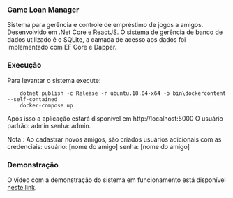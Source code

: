 ﻿### Game Loan Manager

Sistema para gerência e controle de empréstimo de jogos a amigos. Desenvolvido em .Net Core e ReactJS. O sistema de gerência de banco de dados utilizado é o SQLite, a camada de acesso aos dados foi implementado com EF Core e Dapper.

### Execução
Para levantar o sistema execute:

		
		dotnet publish -c Release -r ubuntu.18.04-x64 -o bin\dockercontent --self-contained
		docker-compose up

Após isso a aplicação estará disponível em http://localhost:5000
O usuário padrão: admin  senha: admin.

Nota.: Ao cadastrar novos amigos, são criados usuários adicionais com as credenciais:
usuário: [nome do amigo]  senha: [nome do amigo]

### Demonstração
O vídeo com a demonstração do sistema em funcionamento está disponível [neste link](https://youtu.be/1OALMgovr0c).